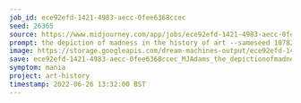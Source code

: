 ```yaml
---
job_id: ece92efd-1421-4983-aecc-0fee6368ccec
seed: 26365
source: https://www.midjourney.com/app/jobs/ece92efd-1421-4983-aecc-0fee6368ccec/
prompt: the depiction of madness in the history of art --sameseed 10782 --uplight
image: https://storage.googleapis.com/dream-machines-output/ece92efd-1421-4983-aecc-0fee6368ccec/0_0.png
save: ece92efd-1421-4983-aecc-0fee6368ccec_MJAdams_the_depictionofmadnessinthehistoryofart.png
symptom: mania
project: art-history
timestamp: 2022-06-26 13:32:00 BST
---
```

